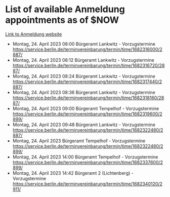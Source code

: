 # List of available Anmeldung appointments as of $NOW
[Link to Anmeldung website](https://service.berlin.de/terminvereinbarung/termin/tag.php?termin=1&anliegen[]=120686&dienstleisterlist=122210,122217,327316,122219,327312,122227,327314,122231,327346,122243,327348,122254,122252,329742,122260,329745,122262,329748,122271,327278,122273,327274,122277,327276,330436,122280,327294,122282,327290,122284,327292,122291,327270,122285,327266,122286,327264,122296,327268,150230,329760,122297,327286,122294,327284,122312,329763,122314,329775,122304,327330,122311,327334,122309,327332,317869,122281,327352,122279,329772,122283,122276,327324,122274,327326,122267,329766,122246,327318,122251,327320,122257,327322,122208,327298,122226,327300&herkunft=http%3A%2F%2Fservice.berlin.de%2Fdienstleistung%2F120686%2F)
- Montag, 24. April 2023 08:00 Bürgeramt Lankwitz - Vorzugstermine https://service.berlin.de/terminvereinbarung/termin/time/1682316000/2887/
- Montag, 24. April 2023 08:12 Bürgeramt Lankwitz - Vorzugstermine https://service.berlin.de/terminvereinbarung/termin/time/1682316720/2887/
- Montag, 24. April 2023 08:24 Bürgeramt Lankwitz - Vorzugstermine https://service.berlin.de/terminvereinbarung/termin/time/1682317440/2887/
- Montag, 24. April 2023 08:36 Bürgeramt Lankwitz - Vorzugstermine https://service.berlin.de/terminvereinbarung/termin/time/1682318160/2887/
- Montag, 24. April 2023 09:00 Bürgeramt Tempelhof - Vorzugstermine https://service.berlin.de/terminvereinbarung/termin/time/1682319600/2899/
- Montag, 24. April 2023 09:48 Bürgeramt Lankwitz - Vorzugstermine https://service.berlin.de/terminvereinbarung/termin/time/1682322480/2887/
- Montag, 24. April 2023  Bürgeramt Tempelhof - Vorzugstermine https://service.berlin.de/terminvereinbarung/termin/time/1682322480/2899/
- Montag, 24. April 2023 14:00 Bürgeramt Tempelhof - Vorzugstermine https://service.berlin.de/terminvereinbarung/termin/time/1682337600/2899/
- Montag, 24. April 2023 14:42 Bürgeramt 2 (Lichtenberg) - Vorzugstermine https://service.berlin.de/terminvereinbarung/termin/time/1682340120/2911/

